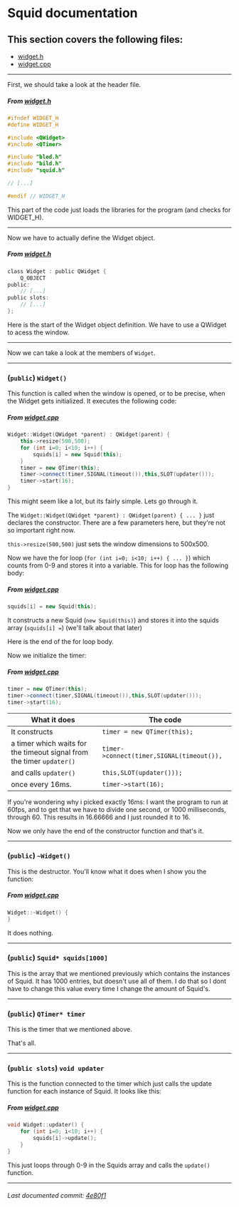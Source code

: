 # Squid documentation

## This section covers the following files:
- [widget.h](widget.h)
- [widget.cpp](widget.cpp)

------

First, we should take a look at the header file.

##### From [widget.h](widget.h)
```h
#ifndef WIDGET_H
#define WIDGET_H

#include <QWidget>
#include <QTimer>

#include "bled.h"
#include "bild.h"
#include "squid.h"

// [...]

#endif // WIDGET_H
```

This part of the code just loads the libraries for the program (and checks for WIDGET_H).

------
Now we have to actually define the Widget object.
##### From [widget.h](widget.h)
```h
class Widget : public QWidget {
    Q_OBJECT
public:
    // [...]
public slots:
    // [...]
};
```

Here is the start of the Widget object definition. We have to use a QWidget to acess the window.

------

Now we can take a look at the members of `Widget`.

------

### (`public`) `Widget()`
This function is called when the window is opened, or to be precise, when the Widget gets initialized. It executes the following code:

##### From [widget.cpp](widget.cpp)
```cpp
Widget::Widget(QWidget *parent) : QWidget(parent) {
    this->resize(500,500);
    for (int i=0; i<10; i++) {
        squids[i] = new Squid(this);
    }
    timer = new QTimer(this);
    timer->connect(timer,SIGNAL(timeout()),this,SLOT(updater()));
    timer->start(16);
}
```
This might seem like a lot, but its fairly simple. Lets go through it.

The `Widget::Widget(QWidget *parent) : QWidget(parent) { ... }` just declares the constructor. There are a few parameters here, but they're not so important right now.

`this->resize(500,500)` just sets the window dimensions to 500x500.

Now we have the for loop (`for (int i=0; i<10; i++) { ... }`) which counts from 0-9 and stores it into a variable. This for loop has the following body:

##### From [widget.cpp](widget.cpp)
```cpp
squids[i] = new Squid(this);
```
It constructs a new Squid (`new Squid(this)`) and stores it into the squids array (`squids[i] =`) (we'll talk about that later)

Here is the end of the for loop body.

Now we initialize the timer:
##### From [widget.cpp](widget.cpp)
```cpp
timer = new QTimer(this);
timer->connect(timer,SIGNAL(timeout()),this,SLOT(updater()));
timer->start(16);
```
What it does | The code
------ | ------
It constructs | `timer = new QTimer(this);`
a timer which waits for the timeout signal from the timer `updater()` | `timer->connect(timer,SIGNAL(timeout()),`
and calls `updater()` | `this,SLOT(updater()));`
once every 16ms. | `timer->start(16);`

If you're wondering why i picked exactly 16ms: I want the program to run at 60fps, and to get that we have to divide one second, or 1000 milliseconds, through 60. This results in 16.66666 and I just rounded it to 16.

Now we only have the end of the constructor function and that's it.

------

### (`public`) `~Widget()`

This is the destructor. You'll know what it does when I show you the function:

##### From [widget.cpp](widget.cpp)
```cpp
Widget::~Widget() {
}
```

It does nothing.

------

### (`public`) `Squid* squids[1000]`

This is the array that we mentioned previously which contains the instances of Squid. It has 1000 entries, but doesn't use all of them. I do that so I dont have to change this value every time I change the amount of Squid's.

------

### (`public`) `QTimer* timer`

This is the timer that we mentioned above.

That's all.

------

### (`public slots`) `void updater`

This is the function connected to the timer which just calls the update function for each instance of Squid. It looks like this:

##### From [widget.cpp](widget.cpp)
```cpp
void Widget::updater() {
    for (int i=0; i<10; i++) {
        squids[i]->update();
    }
}
```

This just loops through 0-9 in the Squids array and calls the `update()` function.

------

###### Last documented commit: [4e80f1](4e80f176ab2e3420eaf460dd1d95cdfae21e8901)
